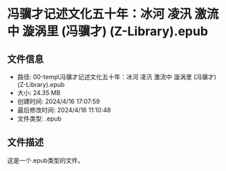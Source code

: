 ﻿# 冯骥才记述文化五十年：冰河 凌汛 激流中 漩涡里 (冯骥才) (Z-Library).epub

## 文件信息
- 路径: 00-temp\冯骥才记述文化五十年：冰河 凌汛 激流中 漩涡里 (冯骥才) (Z-Library).epub
- 大小: 24.35 MB
- 创建时间: 2024/4/16 17:07:59
- 最后修改时间: 2024/4/16 11:10:48
- 文件类型: .epub

## 文件描述
这是一个.epub类型的文件。

